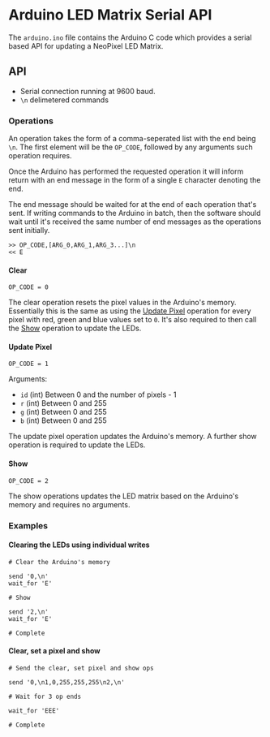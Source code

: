 # Arduino LED Matrix Serial API

The `arduino.ino` file contains the Arduino C code which provides a serial based API for updating a NeoPixel LED Matrix.

## API

* Serial connection running at 9600 baud.
* `\n` delimetered commands

### Operations

An operation takes the form of a comma-seperated list with the end being `\n`. The first element will be the `OP_CODE`, followed by any arguments such operation requires.

Once the Arduino has performed the requested operation it will inform return with an end message in the form of a single `E` character denoting the end.

The end message should be waited for at the end of each operation that's sent. If writing commands to the Arduino in batch, then the software should wait until it's received the same number of end messages as the operations sent initially.

```
>> OP_CODE,[ARG_0,ARG_1,ARG_3...]\n
<< E
```

#### Clear

```
OP_CODE = 0
```

The clear operation resets the pixel values in the Arduino's memory. Essentially this is the same as using the [Update Pixel](#Update-Pixel) operation for every pixel with red, green and blue values set to `0`. It's also required to then call the [Show](#Show) operation to update the LEDs.

#### Update Pixel

```
OP_CODE = 1
```

Arguments:

* `id` (int) Between 0 and the number of pixels - 1
* `r` (int) Between 0 and 255
* `g` (int) Between 0 and 255
* `b` (int) Between 0 and 255

The update pixel operation updates the Arduino's memory. A further show operation is required to update the LEDs.

#### Show

```
OP_CODE = 2
```

The show operations updates the LED matrix based on the Arduino's memory and requires no arguments.

### Examples

#### Clearing the LEDs using individual writes

```
# Clear the Arduino's memory

send '0,\n'
wait_for 'E'

# Show

send '2,\n'
wait_for 'E'

# Complete
```

#### Clear, set a pixel and show

```
# Send the clear, set pixel and show ops

send '0,\n1,0,255,255,255\n2,\n'

# Wait for 3 op ends

wait_for 'EEE'

# Complete
```